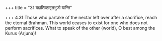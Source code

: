 +++
title = "31 यज्ञशिष्टामृतभुजो यान्ति"

+++
4.31 Those who partake of the nectar left over after a sacrifice, reach
the eternal Brahman. This world ceases to exist for one who does not
perform sacrifices. What to speak of the other (world), O best among the
Kurus (Arjuna)!
